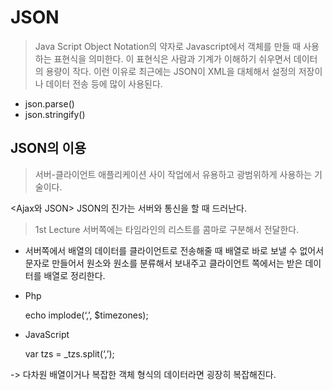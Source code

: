 # JSON
> Java Script Object Notation의 약자로 Javascript에서 객체를 만들 때 사용하는 표현식을 의미한다.
이 표현식은 사람과 기계가 이해하기 쉬우면서 데이터의 용량이 작다.
이런 이유로 최근에는 JSON이 XML을 대체해서 설정의 저장이나 데이터 전송 등에 많이 사용된다.

* json.parse()
* json.stringify()

## JSON의 이용
> 서버-클라이언트 애플리케이션 사이 작업에서 유용하고 광범위하게 사용하는 기술이다.

<Ajax와 JSON>
JSON의 진가는 서버와 통신을 할 때 드러난다.

> 1st Lecture
서버쪽에는 타임라인의 리스트를 콤마로 구분해서 전달한다.

* 서버쪽에서 배열의 데이터를 클라이언트로 전송해줄 때
배열로 바로 보낼 수 없어서 문자로 만들어서 원소와 원소를 분류해서 보내주고
클라이언트 쪽에서는 받은 데이터를 배열로 정리한다.



- Php

   echo implode(‘,’, $timezones);

- JavaScript

   var tzs = _tzs.split(‘,’);

-> 다차원 배열이거나 복잡한 객체 형식의 데이터라면
굉장히 복잡해진다.
